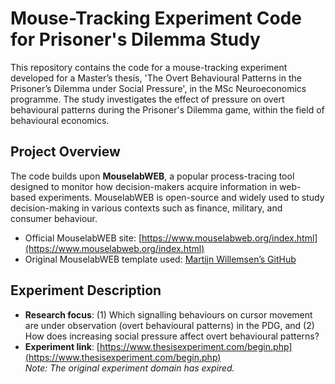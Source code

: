 # Mouse-Tracking Experiment Code for Prisoner's Dilemma Study

This repository contains the code for a mouse-tracking experiment developed for a Master’s thesis, 'The Overt Behavioural Patterns in the Prisoner’s Dilemma under Social Pressure', in the MSc Neuroeconomics programme. The study investigates the effect of pressure on overt behavioural patterns during the Prisoner's Dilemma game, within the field of behavioural economics.

## Project Overview

The code builds upon **MouselabWEB**, a popular process-tracing tool designed to monitor how decision-makers acquire information in web-based experiments. MouselabWEB is open-source and widely used to study decision-making in various contexts such as finance, military, and consumer behaviour.

- Official MouselabWEB site: [https://www.mouselabweb.org/index.html](https://www.mouselabweb.org/index.html)
- Original MouselabWEB template used: [Martijn Willemsen’s GitHub](https://github.com/MCWillemsen/mouselabWEB20)

## Experiment Description

- **Research focus**: (1) Which signalling behaviours on cursor movement are under observation (overt behavioural patterns) in the PDG, and (2) How does increasing social pressure affect overt behavioural patterns? 
- **Experiment link**: [https://www.thesisexperiment.com/begin.php](https://www.thesisexperiment.com/begin.php)  
  _Note: The original experiment domain has expired._
